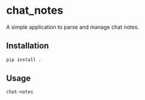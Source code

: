# chat_notes

A simple application to parse and manage chat notes.

## Installation

```bash
pip install .
```
## Usage
```bash
chat-notes
```